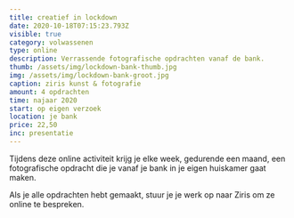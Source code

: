 ```yaml
---
title: creatief in lockdown
date: 2020-10-18T07:15:23.793Z
visible: true
category: volwassenen
type: online
description: Verrassende fotografische opdrachten vanaf de bank.
thumb: /assets/img/lockdown-bank-thumb.jpg
img: /assets/img/lockdown-bank-groot.jpg
caption: ziris kunst & fotografie
amount: 4 opdrachten
time: najaar 2020
start: op eigen verzoek
location: je bank
price: 22,50
inc: presentatie
---
```

Tijdens deze online activiteit krijg je elke week, gedurende een maand, een fotografische opdracht die je vanaf je bank in je eigen huiskamer gaat maken. 

Als je alle opdrachten hebt gemaakt, stuur je je werk op naar Ziris om ze online te bespreken.
